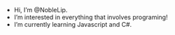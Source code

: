 - Hi, I’m @NobleLip.
- I’m interested in everything that involves programing!
- I’m currently learning Javascript and C#.
